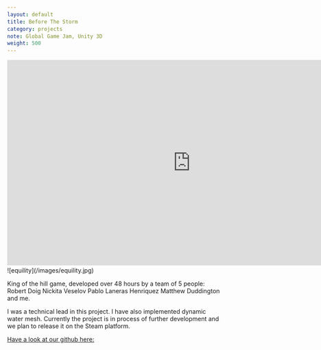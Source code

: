 ```yaml
---
layout: default
title: Before The Storm
category: projects
note: Global Game Jam, Unity 3D
weight: 500
---
```

<iframe width="854" height="480" src="https://www.youtube.com/embed/Nblo7VLYo1U" frameborder="0" allowfullscreen></iframe>
![equility](/images/equility.jpg)

King of the hill game, developed over 48 hours by a team of 5 people:
Robert Doig
Nickita Veselov
Pablo Laneras Henriquez
Matthew Duddington
and me.

I was a technical lead in this project. I have also implemented dynamic water mesh. Currently the project is in process of further development and we plan to release it on the Steam platform.  

[Have a look at our github here:](https://github.com/MatthewDuddington/GGJ_2017)
